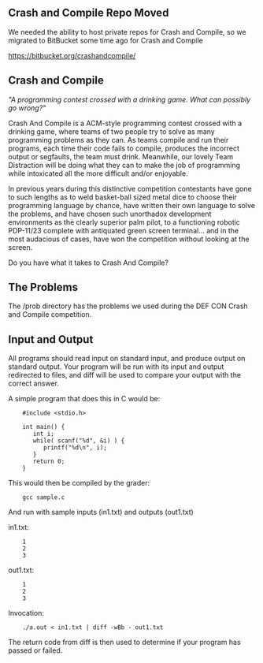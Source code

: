 ## Crash and Compile Repo Moved

We needed the ability to host private repos for Crash and Compile, so we migrated to BitBucket some time ago for Crash and Compile

https://bitbucket.org/crashandcompile/


## Crash and Compile

_"A programming contest crossed with a drinking game. What can possibly go wrong?"_

Crash And Compile is a ACM-style programming contest crossed with a drinking game,
where teams of two people try to solve as many programming problems as they can.
As teams compile and run their programs, each time their code fails to compile,
produces the incorrect output or segfaults, the team must drink. Meanwhile, our
lovely Team Distraction will be doing what they can to make the job of programming
while intoxicated all the more difficult and/or enjoyable. 

In previous years during this distinctive competition contestants have gone to such
lengths as to weld basket-ball sized metal dice to choose their programming language
by chance, have written their own language to solve the problems, and have chosen
such unorthadox development environments as the clearly superior palm pilot, to a
functioning robotic PDP-11/23 complete with antiquated green screen terminal... and
in the most audacious of cases, have won the competition without looking at the
screen.

Do you have what it takes to Crash And Compile?


## The Problems

The /prob directory has the problems we used during the DEF CON Crash and Compile
competition.


## Input and Output

All programs should read input on standard input, and produce output on standard output.
Your program will be run with its input and output redirected to files, and diff will be
used to compare your output with the correct answer.

A simple program that does this in C would be:

        #include <stdio.h>

        int main() {
           int i;
           while( scanf("%d", &i) ) {
              printf("%d\n", i);
           }
           return 0;
        }


This would then be compiled by the grader:

        gcc sample.c

And run with sample inputs (in1.txt) and outputs (out1.txt)

in1.txt:

        1
        2
        3

out1.txt:

        1
        2
        3

Invocation:

        ./a.out < in1.txt | diff -wBb - out1.txt

The return code from diff is then used to determine if your program has passed or failed.

